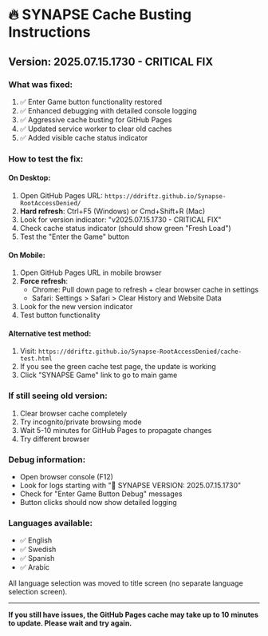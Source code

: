 # 🔥 SYNAPSE Cache Busting Instructions

## Version: 2025.07.15.1730 - CRITICAL FIX

### What was fixed:
1. ✅ Enter Game button functionality restored
2. ✅ Enhanced debugging with detailed console logging
3. ✅ Aggressive cache busting for GitHub Pages
4. ✅ Updated service worker to clear old caches
5. ✅ Added visible cache status indicator

### How to test the fix:

#### On Desktop:
1. Open GitHub Pages URL: `https://ddriftz.github.io/Synapse-RootAccessDenied/`
2. **Hard refresh**: Ctrl+F5 (Windows) or Cmd+Shift+R (Mac)
3. Look for version indicator: "v2025.07.15.1730 - CRITICAL FIX"
4. Check cache status indicator (should show green "Fresh Load")
5. Test the "Enter the Game" button

#### On Mobile:
1. Open GitHub Pages URL in mobile browser
2. **Force refresh**: 
   - Chrome: Pull down page to refresh + clear browser cache in settings
   - Safari: Settings > Safari > Clear History and Website Data
3. Look for the new version indicator
4. Test button functionality

#### Alternative test method:
1. Visit: `https://ddriftz.github.io/Synapse-RootAccessDenied/cache-test.html`
2. If you see the green cache test page, the update is working
3. Click "SYNAPSE Game" link to go to main game

### If still seeing old version:
1. Clear browser cache completely
2. Try incognito/private browsing mode
3. Wait 5-10 minutes for GitHub Pages to propagate changes
4. Try different browser

### Debug information:
- Open browser console (F12)
- Look for logs starting with "🚀 SYNAPSE VERSION: 2025.07.15.1730"
- Check for "Enter Game Button Debug" messages
- Button clicks should now show detailed logging

### Languages available:
- ✅ English
- ✅ Swedish  
- ✅ Spanish
- ✅ Arabic

All language selection was moved to title screen (no separate language selection screen).

---
**If you still have issues, the GitHub Pages cache may take up to 10 minutes to update. Please wait and try again.**
